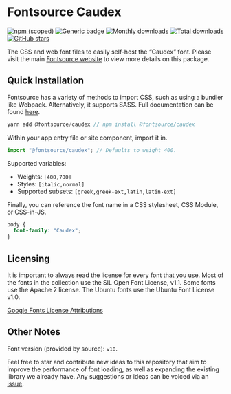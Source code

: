 # Fontsource Caudex

[![npm (scoped)](https://img.shields.io/npm/v/@fontsource/caudex?color=brightgreen)](https://www.npmjs.com/package/@fontsource/caudex) [![Generic badge](https://img.shields.io/badge/fontsource-passing-brightgreen)](https://github.com/fontsource/fontsource) [![Monthly downloads](https://badgen.net/npm/dm/@fontsource/caudex)](https://github.com/fontsource/fontsource) [![Total downloads](https://badgen.net/npm/dt/@fontsource/caudex)](https://github.com/fontsource/fontsource) [![GitHub stars](https://img.shields.io/github/stars/fontsource/fontsource.svg?style=social&label=Star)](https://github.com/fontsource/fontsource/stargazers)

The CSS and web font files to easily self-host the “Caudex” font. Please visit the main [Fontsource website](https://fontsource.org/fonts/caudex) to view more details on this package.

## Quick Installation

Fontsource has a variety of methods to import CSS, such as using a bundler like Webpack. Alternatively, it supports SASS. Full documentation can be found [here](https://fontsource.org/docs/introduction).

```javascript
yarn add @fontsource/caudex // npm install @fontsource/caudex
```

Within your app entry file or site component, import it in.

```javascript
import "@fontsource/caudex"; // Defaults to weight 400.
```

Supported variables:

- Weights: `[400,700]`
- Styles: `[italic,normal]`
- Supported subsets: `[greek,greek-ext,latin,latin-ext]`

Finally, you can reference the font name in a CSS stylesheet, CSS Module, or CSS-in-JS.

```css
body {
  font-family: "Caudex";
}
```

## Licensing

It is important to always read the license for every font that you use.
Most of the fonts in the collection use the SIL Open Font License, v1.1. Some fonts use the Apache 2 license. The Ubuntu fonts use the Ubuntu Font License v1.0.

[Google Fonts License Attributions](https://fonts.google.com/attribution)

## Other Notes

Font version (provided by source): `v10`.

Feel free to star and contribute new ideas to this repository that aim to improve the performance of font loading, as well as expanding the existing library we already have. Any suggestions or ideas can be voiced via an [issue](https://github.com/fontsource/fontsource/issues).
